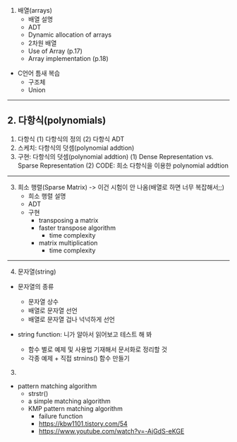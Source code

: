 1. 배열(arrays)
    - 배열 설명
    - ADT
    - Dynamic allocation of arrays
    - 2차원 배열
    - Use of Array (p.17)
    - Array implementation (p.18)

+ C언어 틈새 복습
    - 구조체
    - Union

---

## 2. 다항식(polynomials)

1. 다항식
    (1) 다항식의 정의
    (2) 다항식 ADT
2. 스케치: 다항식의 덧셈(polynomial addtion)
3. 구현: 다항식의 덧셈(polynomial addtion)
    (1) Dense Representation vs. Sparse Representation
    (2) CODE: 희소 다항식을 이용한 polynomial addtion

---

3. 희소 행렬(Sparse Matrix) -> 이건 시험이 안 나옴(배열로 하면 너무 복잡해서;;)
    - 희소 행렬 설명
    - ADT
    - 구현
        - transposing a matrix
        - faster transpose algorithm
            - time complexity
        - matrix multiplication
            - time complexity

---

4. 문자열(string)

- 문자열의 종류
    - 문자열 상수
    - 배열로 문자열 선언
    - 배열로 문자열 겁나 넉넉하게 선언

- string function: 니가 알아서 읽어보고 테스트 해 봐
    - 함수 별로 예제 및 사용법 기재해서 문서화로 정리할 것
    - 각종 예제 + 직접 strnins() 함수 만들기

3. 

- pattern matching algorithm
    - strstr()
    - a simple matching algorithm
    - KMP pattern matching algorithm
        - failure function
        - https://kbw1101.tistory.com/54
        - https://www.youtube.com/watch?v=-AjGdS-eKGE
        







